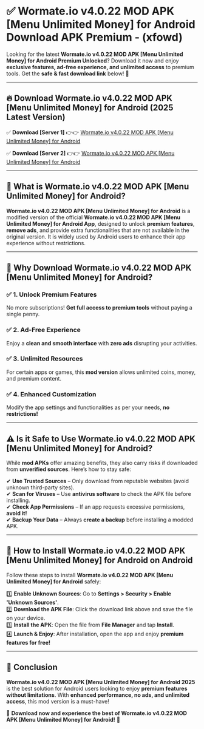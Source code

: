
# ✅ Wormate.io v4.0.22 MOD APK [Menu Unlimited Money] for Android Download APK Premium -  (xfowd) 

Looking for the latest **Wormate.io v4.0.22 MOD APK [Menu Unlimited Money] for Android Premium Unlocked**? Download it now and enjoy **exclusive features, ad-free experience, and unlimited access** to premium tools. Get the **safe & fast download link** below! 🚀

---

## 🔥 Download Wormate.io v4.0.22 MOD APK [Menu Unlimited Money] for Android (2025 Latest Version)

✅ **Download [Server 1]** 👉👉 [Wormate.io v4.0.22 MOD APK [Menu Unlimited Money] for Android ](https://apkcomod.com?title=Wormate.io_v4.0.22_MOD_APK_[Menu_Unlimited_Money]_for_Android)  

✅ **Download [Server 2]** 👉👉 [Wormate.io v4.0.22 MOD APK [Menu Unlimited Money] for Android ](https://apkcomod.com?title=Wormate.io_v4.0.22_MOD_APK_[Menu_Unlimited_Money]_for_Android)  


---

## 📌 What is Wormate.io v4.0.22 MOD APK [Menu Unlimited Money] for Android?

**Wormate.io v4.0.22 MOD APK [Menu Unlimited Money] for Android** is a modified version of the official **Wormate.io v4.0.22 MOD APK [Menu Unlimited Money] for Android App**, designed to unlock **premium features**, **remove ads**, and provide extra functionalities that are not available in the original version. It is widely used by Android users to enhance their app experience without restrictions.

---

## 🌟 Why Download Wormate.io v4.0.22 MOD APK [Menu Unlimited Money] for Android?

### ✅ 1. Unlock Premium Features
No more subscriptions! **Get full access to premium tools** without paying a single penny.

### ✅ 2. Ad-Free Experience
Enjoy a **clean and smooth interface** with **zero ads** disrupting your activities.

### ✅ 3. Unlimited Resources
For certain apps or games, this **mod version** allows unlimited coins, money, and premium content.

### ✅ 4. Enhanced Customization
Modify the app settings and functionalities as per your needs, **no restrictions!**

---

## ⚠️ Is it Safe to Use Wormate.io v4.0.22 MOD APK [Menu Unlimited Money] for Android?

While **mod APKs** offer amazing benefits, they also carry risks if downloaded from **unverified sources**. Here’s how to stay safe:

✔ **Use Trusted Sources** – Only download from reputable websites (avoid unknown third-party sites).  
✔ **Scan for Viruses** – Use **antivirus software** to check the APK file before installing.  
✔ **Check App Permissions** – If an app requests excessive permissions, **avoid it!**  
✔ **Backup Your Data** – Always **create a backup** before installing a modded APK.

---

## 📲 How to Install Wormate.io v4.0.22 MOD APK [Menu Unlimited Money] for Android on Android

Follow these steps to install **Wormate.io v4.0.22 MOD APK [Menu Unlimited Money] for Android** safely:

1️⃣ **Enable Unknown Sources**: Go to **Settings > Security > Enable 'Unknown Sources'**.  
2️⃣ **Download the APK File**: Click the download link above and save the file on your device.  
3️⃣ **Install the APK**: Open the file from **File Manager** and tap **Install**.  
4️⃣ **Launch & Enjoy**: After installation, open the app and enjoy **premium features for free!**

---

## 🚀 Conclusion

**Wormate.io v4.0.22 MOD APK [Menu Unlimited Money] for Android 2025** is the best solution for Android users looking to enjoy **premium features without limitations**. With **enhanced performance, no ads, and unlimited access**, this mod version is a must-have!

🔻 **Download now and experience the best of Wormate.io v4.0.22 MOD APK [Menu Unlimited Money] for Android!** 🔻

